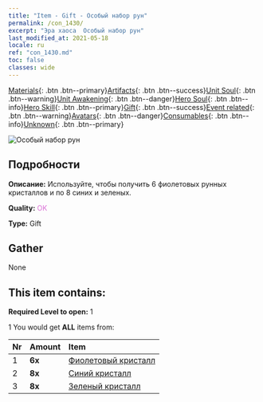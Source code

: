 ```yaml
---
title: "Item - Gift - Особый набор рун"
permalink: /con_1430/
excerpt: "Эра хаоса  Особый набор рун"
last_modified_at: 2021-05-18
locale: ru
ref: "con_1430.md"
toc: false
classes: wide
---
```

 [Materials](/ItemsRU/){: .btn .btn--primary}[Artifacts](/ItemsRU/Artifacts/){: .btn .btn--success}[Unit Soul](/ItemsRU/UnitSoul/){: .btn .btn--warning}[Unit Awakening](/ItemsRU/UnitAwakening/){: .btn .btn--danger}[Hero Soul](/ItemsRU/HeroSoul/){: .btn .btn--info}[Hero Skill](/ItemsRU/HeroSkill/){: .btn .btn--primary}[Gift](/ItemsRU/Gift/){: .btn .btn--success}[Event related](/ItemsRU/Events/){: .btn .btn--warning}[Avatars](/ItemsRU/Avatars/){: .btn .btn--danger}[Consumables](/ItemsRU/Consumables/){: .btn .btn--info}[Unknown](/ItemsRU/Unknown/){: .btn .btn--primary}

 ![Особый набор рун](/images/t/i_907025.png)

## Подробности
 **Описание:** Используйте, чтобы получить 6 фиолетовых рунных кристаллов и по 8 синих и зеленых.

 **Quality:** <span style="color: #DA70D6">OK</span>

 **Type:** Gift

## Gather

  None

## This item contains:

 **Required Level to open:** 1

 1 You would get **ALL** items  from:

  | Nr | Amount |     Item    |
  |:---|:-------|:------------|
  | 1 |  **6x** | [Фиолетовый кристалл](/ItemsRU/con_720/) |  | 
  | 2 |  **8x** | [Синий кристалл](/ItemsRU/con_716/) |  | 
  | 3 |  **8x** | [Зеленый кристалл](/ItemsRU/con_711/) |  | 
